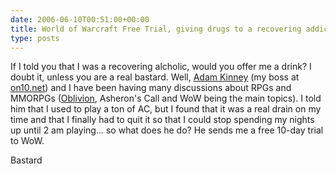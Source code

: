 ```yaml
---
date: 2006-06-10T00:51:00+00:00
title: World of Warcraft Free Trial, giving drugs to a recovering addict
type: posts
---
```

If I told you that I was a recovering alcholic, would you offer me a drink? I doubt it, unless you are a real bastard. Well, [Adam Kinney](http://www.adamkinney.com) (my boss at [on10.net](http://on10.net)) and I have been having many discussions about RPGs and MMORPGs ([Oblivion](http://adamkinney.com/blog/130/default.aspx), Asheron's Call and WoW being the main topics). I told him that I used to play a ton of AC, but I found that it was a real drain on my time and that I finally had to quit it so that I could stop spending my nights up until 2 am playing... so what does he do? He sends me a free 10-day trial to WoW.

Bastard
